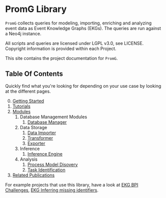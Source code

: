 # PromG Library

`PromG` collects queries for modeling, importing, enriching and analyzing event data as Event Knowledge Graphs (EKGs).
The queries are run against a Neo4j instance. 

All scripts and queries are licensed under LGPL v3.0, see LICENSE.
Copyright information is provided within each Project.

This site contains the project documentation for `PromG`.

## Table Of Contents


Quickly find what you're looking for depending on
your use case by looking at the different pages.

0. [Getting Started](getting-started.md)
1. [Tutorials](tutorials.md)
3. [Modules](module-0verview.md)
    1. Database Management Modules
        1. [Database Manager](module:db-management.md)
    2. Data Storage
        1. [Data Importer](module-data-importer.md)
        2. [Transformer](module-transformer.md)
        3. [Exporter](module-exporter.md)
    3. Inference
        1. [Inference Engine](module-inference_engine.md)
    4. Analysis
        1. [Process Model Disovery](module-process_discovery.md)
        2. [Task Identification](module-task_identification.md) 
4. [Related Publications](related_publications.md)


For example projects that use this library, have a look at [EKG BPI Challenges](https://github.com/Ava-S/ekg_bpi_challenges), [EKG Inferring missing identifiers](https://github.com/PromG-dev/promg-inference).


